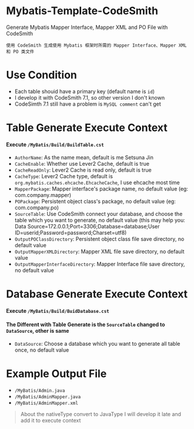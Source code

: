 # Mybatis-Template-CodeSmith
Generate Mybatis Mapper Interface, Mapper XML and PO File with CodeSmith

`使用 CodeSmith 生成使用 Mybatis 框架时所需的 Mapper Interface、Mapper XML 和 PO 类文件`

# Use Condition
+ Each table shouid have a primary key (default name is `id`)
+ I develop it with CodeSmith 7.1, so other version I don't known
+ CodeSimth 7.1 still have a problem is `MySQL comment` can't get

# Table Generate Execute Context
#### Execute `/MyBatis/Build/BuildTable.cst`
+ `AuthorName`: As the name mean, default is me Setsuna Jin
+ `CacheEnable`: Whether use Lever2 Cache, default is true
+ `CacheReadOnly`: Lever2 Cache is read only, default is true
+ `CacheType`: Lever2 Cache type, default is `org.mybatis.caches.ehcache.EhcacheCache`, I use ehcache most time
+ `MapperPackage`: Mapper interface's package name, no default value (eg: com.company.mapper)
+ `POPackage`: Persistent object class's package, no default value (eg: com.company.po)
+ `SourceTable`: Use CodeSmith connect your database, and choose the table which you want to generate, no default value
(this may help you: Data Source=172.0.0.1;Port=3306;Database=database;User ID=userid;Password=password;Charset=utf8)
+ `OutputPOClassDirectory`: Persistent object class file save directory, no default value
+ `OutputMapperXMLDirectory`: Mapper XML file save directory, no default value
+ `OutputMapperInterfaceDirectory`: Mapper Interface file save directory, no default value

# Database Generate Execute Context
#### Execute `/MyBatis/Build/BuidDatabase.cst`
#### The Different with Table Generate is the `SourceTable` changed to `DataSource`, other is same
+ `DataSource`: Choose a database which you want to generate all table once, no default value

# Example Output File
+ `/MyBatis/Admin.java`
+ `/MyBatis/AdminMapper.java`
+ `/MyBatis/AdminMapper.xml`

> About the nativeType convert to JavaType I will develop it late and add it to execute context
